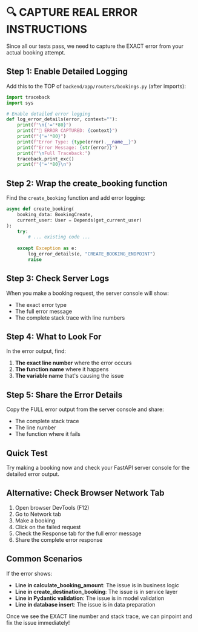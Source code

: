 # 🔍 CAPTURE REAL ERROR INSTRUCTIONS

Since all our tests pass, we need to capture the EXACT error from your actual booking attempt.

## Step 1: Enable Detailed Logging

Add this to the TOP of `backend/app/routers/bookings.py` (after imports):

```python
import traceback
import sys

# Enable detailed error logging
def log_error_details(error, context=""):
    print(f"\n{'='*80}")
    print(f"🚨 ERROR CAPTURED: {context}")
    print(f"{'='*80}")
    print(f"Error Type: {type(error).__name__}")
    print(f"Error Message: {str(error)}")
    print(f"\nFull Traceback:")
    traceback.print_exc()
    print(f"{'='*80}\n")
```

## Step 2: Wrap the create_booking function

Find the `create_booking` function and add error logging:

```python
async def create_booking(
    booking_data: BookingCreate,
    current_user: User = Depends(get_current_user)
):
    try:
        # ... existing code ...
        
    except Exception as e:
        log_error_details(e, "CREATE_BOOKING_ENDPOINT")
        raise
```

## Step 3: Check Server Logs

When you make a booking request, the server console will show:
- The exact error type
- The full error message
- The complete stack trace with line numbers

## Step 4: What to Look For

In the error output, find:
1. **The exact line number** where the error occurs
2. **The function name** where it happens
3. **The variable name** that's causing the issue

## Step 5: Share the Error Details

Copy the FULL error output from the server console and share:
- The complete stack trace
- The line number
- The function where it fails

## Quick Test

Try making a booking now and check your FastAPI server console for the detailed error output.

## Alternative: Check Browser Network Tab

1. Open browser DevTools (F12)
2. Go to Network tab
3. Make a booking
4. Click on the failed request
5. Check the Response tab for the full error message
6. Share the complete error response

## Common Scenarios

If the error shows:
- **Line in calculate_booking_amount**: The issue is in business logic
- **Line in create_destination_booking**: The issue is in service layer
- **Line in Pydantic validation**: The issue is in model validation
- **Line in database insert**: The issue is in data preparation

Once we see the EXACT line number and stack trace, we can pinpoint and fix the issue immediately!
